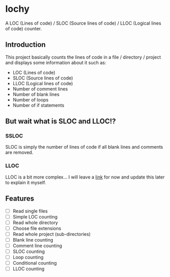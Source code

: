 # lochy
A LOC (Lines of code) / SLOC (Source lines of code) / LLOC (Logical lines of code) counter.

## Introduction
This project basically counts the lines of code in a file / directory / project and displays some information about it such as:
- LOC (Lines of code)
- SLOC (Source lines of code)
- LLOC (Logical lines of code)
- Number of comment lines
- Number of blank lines
- Number of loops
- Number of if statements

## But wait what is SLOC and LLOC!?
### SSLOC
SLOC is simply the number of lines of code if all blank lines and comments are removed.
### LLOC
LLOC is a bit more complex... I will leave a [link](https://blog.ndepend.com/how-measure-lines-code-lets-count-ways/#:~:text=Source%20lines%20of%20code%E2%80%94the,as%20more%20than%20one%20statement) for now and update this later to explain it myself.

## Features
- [ ] Read single files
- [ ] Simple LOC counting
- [ ] Read whole directory
- [ ] Choose file extensions
- [ ] Read whole project (sub-directories)
- [ ] Blank line counting
- [ ] Comment line counting
- [ ] SLOC counting
- [ ] Loop counting
- [ ] Conditional counting
- [ ] LLOC counting